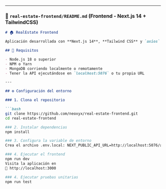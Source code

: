 
---

### 📗 `real-estate-frontend/README.md` (Frontend - Next.js 14 + TailwindCSS)

```markdown
# 🏠 RealEstate Frontend

Aplicación desarrollada con **Next.js 14**, **Tailwind CSS** y `axios`. Consume la API de propiedades inmobiliarias.

## 🚀 Requisitos

- Node.js 18 o superior
- NPM o Yarn
- MongoDB corriendo localmente o remotamente
- Tener la API ejecutándose en `localhost:5076` o tu propia URL

---

## ⚙️ Configuración del entorno

### 1. Clona el repositorio

```bash
git clone https://github.com/neoxyx/real-estate-frontend.git
cd real-estate-frontend

### 2. Instalar dependencias
npm install

### 3. Configura la variable de entorno
Crea el archivo .env.local: NEXT_PUBLIC_API_URL=http://localhost:5076/api

### 4. Ejecutar el frontend
npm run dev
Visita la aplicación en
📍 http://localhost:3000

### 4. Ejecutar pruebas unitarias
npm run test

